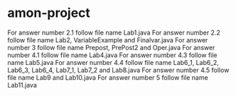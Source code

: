 # amon-project
For answer number 2.1 follow file name Lab1.java
For answer number 2.2 follow file name Lab2, VariableExample and Finalvar.java
For answer number 3 follow file name Prepost, PrePost2 and Oper.java 
For answer number 4.1 follow file name Lab4.java
For answer number 4.3 follow file name Lab5.java
For answer number 4.4 follow file name Lab6_1, Lab6_2, Lab6_3, Lab6_4, Lab7_1, Lab7_2 and Lab8.java 
For answer number 4.5 follow file name Lab9 and Lab10.java
For answer number 5 follow file name Lab11.java
